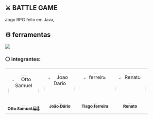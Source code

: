 ## ⚔️ BATTLE GAME
<p>
  Jogo RPG feito em Java, 
</p>

## ⚙️ ferramentas

  <a href="https://skillicons.dev">
    <img src="https://skillicons.dev/icons?i=git,java,vscode" />
  </a>


### ⚪ integrantes:
<table>
  <tr>
     <td align="center">
       <br>
       <a href="https://github.com/Otto-Samuel">
         <img src="https://avatars.githubusercontent.com/u/162514493?v=4" style="border-radius: 50%" width="100px;" alt="Otto Samuel"/>
         <br />
         <sub><b>Otto Samuel 💻👑</b></sub>
       </a>
     </td>
    <td align="center">
       <a href="https://github.com/ElprogramadorxX">
         <img src="https://avatars.githubusercontent.com/u/134674876?v=4" style="border-radius: 50%" width="100px;" alt="Joao Dario"/>
         <br />
         <sub><b>João Dário</b></sub>
       </a>
     </td>
    <td align="center">
       <a href="https://github.com/FrrTiago">
         <img src="https://avatars.githubusercontent.com/u/132114628?v=4" style="border-radius: 50%" width="100px;" alt="ferreira"/>
         <br />
         <sub><b>Tiago ferreira</b></sub>
       </a>
     </td>
     <td align="center">
       <a href="https://github.com/aluno-renato">
         <img src="https://encrypted-tbn3.gstatic.com/images?q=tbn:ANd9GcRJ_8D5lsZLipbulUbKv4Ia7JU5VjIW_badtE8WZb7Ne_6qx8xo" style="border-radius: 50%" width="100px;" alt="Renato"/>
         <br />
         <sub><b>Renato</b></sub>
       </a>
     </td>

  </tr>
</table>

